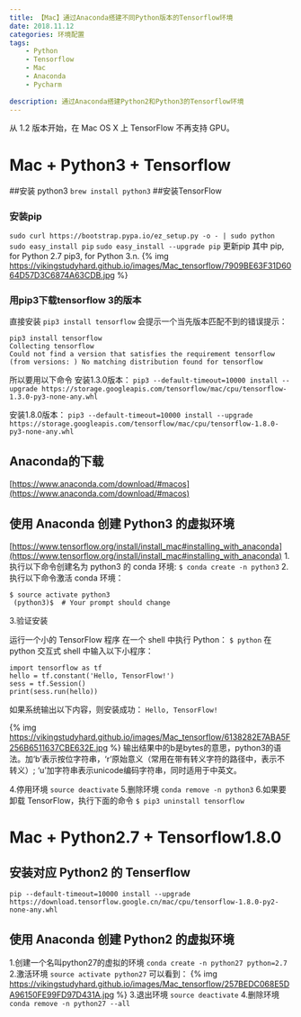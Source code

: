 ```yaml
---
title: 【Mac】通过Anaconda搭建不同Python版本的Tensorflow环境
date: 2018.11.12
categories: 环境配置
tags: 
    - Python
    - Tensorflow
    - Mac
    - Anaconda
    - Pycharm
    
description: 通过Anaconda搭建Python2和Python3的Tensorflow环境
---
```

从 1.2 版本开始，在 Mac OS X 上 TensorFlow 不再支持 GPU。
# Mac + Python3 + Tensorflow
##安装 python3
`brew install python3`
##安装TensorFlow
### 安装pip
`sudo curl https://bootstrap.pypa.io/ez_setup.py -o - | sudo python`
`sudo easy_install pip`
`sudo easy_install --upgrade pip` 更新pip
其中
pip, for Python 2.7
pip3, for Python 3.n.
{% img https://vikingstudyhard.github.io/images/Mac_tensorflow/7909BE63F31D6064D57D3C6874A63CDB.jpg %}

### 用pip3下载tensorflow 3的版本

直接安装 `pip3 install tensorflow` 会提示一个当先版本匹配不到的错误提示：
```
pip3 install tensorflow 
Collecting tensorflow
Could not find a version that satisfies the requirement tensorflow (from versions: ) No matching distribution found for tensorflow
```

所以要用以下命令
安装1.3.0版本：
`pip3 --default-timeout=10000 install --upgrade https://storage.googleapis.com/tensorflow/mac/cpu/tensorflow-1.3.0-py3-none-any.whl`

安装1.8.0版本：
`pip3 --default-timeout=10000 install --upgrade https://storage.googleapis.com/tensorflow/mac/cpu/tensorflow-1.8.0-py3-none-any.whl`

## Anaconda的下载
[https://www.anaconda.com/download/#macos](https://www.anaconda.com/download/#macos)

## 使用 Anaconda 创建 Python3 的虚拟环境
[https://www.tensorflow.org/install/install_mac#installing_with_anaconda](https://www.tensorflow.org/install/install_mac#installing_with_anaconda)
1.执行以下命令创建名为 python3 的 conda 环境:
`$ conda create -n python3`
2.执行以下命令激活 conda 环境：
```
$ source activate python3
 (python3)$  # Your prompt should change
```

3.验证安装

运行一个小的 TensorFlow 程序
在一个 shell 中执行 Python：
`$ python`
在 python 交互式 shell 中输入以下小程序：

```
import tensorflow as tf
hello = tf.constant('Hello, TensorFlow!')
sess = tf.Session()
print(sess.run(hello))
```
如果系统输出以下内容，则安装成功：
`Hello, TensorFlow!`

{% img https://vikingstudyhard.github.io/images/Mac_tensorflow/6138282E7ABA5F256B6511637CBE632E.jpg %}
输出结果中的b是bytes的意思，python3的语法。加‘b’表示按位字符串，‘r’原始意义（常用在带有转义字符的路径中，表示不转义）; ‘u’加字符串表示unicode编码字符串，同时适用于中英文。

4.停用环境
`source deactivate`
5.删除环境
`conda remove -n python3`
6.如果要卸载 TensorFlow，执行下面的命令
`$ pip3 uninstall tensorflow `

# Mac + Python2.7 + Tensorflow1.8.0
## 安装对应 Python2 的 Tenserflow
`pip --default-timeout=10000 install --upgrade  https://download.tensorflow.google.cn/mac/cpu/tensorflow-1.8.0-py2-none-any.whl`
## 使用 Anaconda 创建 Python2 的虚拟环境
1.创建一个名叫python27的虚拟的环境 `conda create -n python27 python=2.7`
2.激活环境 `source activate python27`
可以看到：
{% img https://vikingstudyhard.github.io/images/Mac_tensorflow/257BEDC068E5DA96150FE99FD97D431A.jpg %}
3.退出环境 `source deactivate`
4.删除环境 `conda remove -n python27 --all`